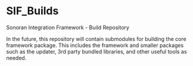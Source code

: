 # SIF_Builds
Sonoran Integration Framework - Build Repository

In the future, this repository will contain submodules for building the core framework package. This includes the framework and smaller packages such as the updater, 3rd party bundled libraries, and other useful tools as needed.
